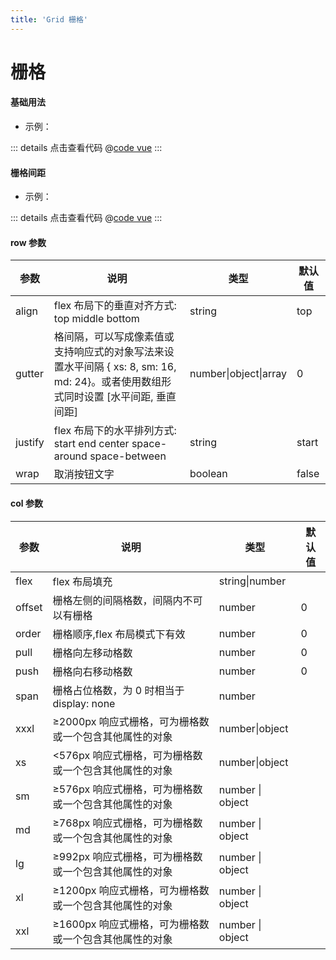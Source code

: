 ```yaml
---
title: 'Grid 栅格'
---
```


# 栅格

#### 基础用法

- 示例：

<clientOnly>
  <gridDemo1 />
</clientOnly>

::: details 点击查看代码
@[code vue](@components/grid/gridDemo1.vue)
:::

#### 栅格间距

- 示例：

<clientOnly>
  <gridDemo2 />
</clientOnly>

::: details 点击查看代码
@[code vue](@components/grid/gridDemo2.vue)
:::

#### row 参数

| 参数    | 说明                                                                                                                               | 类型                  | 默认值 |
| ------- | ---------------------------------------------------------------------------------------------------------------------------------- | --------------------- | ------ |
| align   | flex 布局下的垂直对齐方式: top middle bottom                                                                                       | string                | top    |
| gutter  | 格间隔，可以写成像素值或支持响应式的对象写法来设置水平间隔 { xs: 8, sm: 16, md: 24}。或者使用数组形式同时设置 [水平间距, 垂直间距] | number\|object\|array | 0      |
| justify | flex 布局下的水平排列方式: start end center space-around space-between                                                             | string                | start  |
| wrap    | 取消按钮文字                                                                                                                       | boolean               | false  |

#### col 参数

| 参数   | 说明                                                   | 类型             | 默认值 |
| ------ | ------------------------------------------------------ | ---------------- | ------ |
| flex   | flex 布局填充                                          | string\|number   |        |
| offset | 栅格左侧的间隔格数，间隔内不可以有栅格                 | number           | 0      |
| order  | 栅格顺序,flex 布局模式下有效                           | number           | 0      |
| pull   | 栅格向左移动格数                                       | number           | 0      |
| push   | 栅格向右移动格数                                       | number           | 0      |
| span   | 栅格占位格数，为 0 时相当于 display: none              | number           |        |
| xxxl   | ≥2000px 响应式栅格，可为栅格数或一个包含其他属性的对象 | number\|object   |        |
| xs     | <576px 响应式栅格，可为栅格数或一个包含其他属性的对象  | number\|object   |        |
| sm     | ≥576px 响应式栅格，可为栅格数或一个包含其他属性的对象  | number \| object |        |
| md     | ≥768px 响应式栅格，可为栅格数或一个包含其他属性的对象  | number \| object |        |
| lg     | ≥992px 响应式栅格，可为栅格数或一个包含其他属性的对象  | number \| object |        |
| xl     | ≥1200px 响应式栅格，可为栅格数或一个包含其他属性的对象 | number \| object |        |
| xxl    | ≥1600px 响应式栅格，可为栅格数或一个包含其他属性的对象 | number \| object |        |

